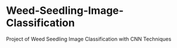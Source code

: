 # Weed-Seedling-Image-Classification
Project of Weed Seedling Image Classification with CNN Techniques
